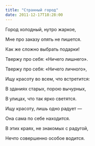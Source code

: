 ```yaml
---
title: "Странный город"
date: 2011-12-17T18:28:00
---
```


Город холодный, нутро жаркое,

Мне про заказу опять не пишется.

Как же сложно выбрать подарки!

Твержу про себя: «Ничего лишнего».



Твержу про себя: «Ничего личного»,

Ищу красоту во всем, что встретится:

В зданиях старых, порою вычурных,

В улицах, что так ярко светятся.



Ищу красоту, лишь одно радует —

Она сама по себе находится.

В этих краях, не знакомых с радугой,

Нечто совершенно особое водится.
